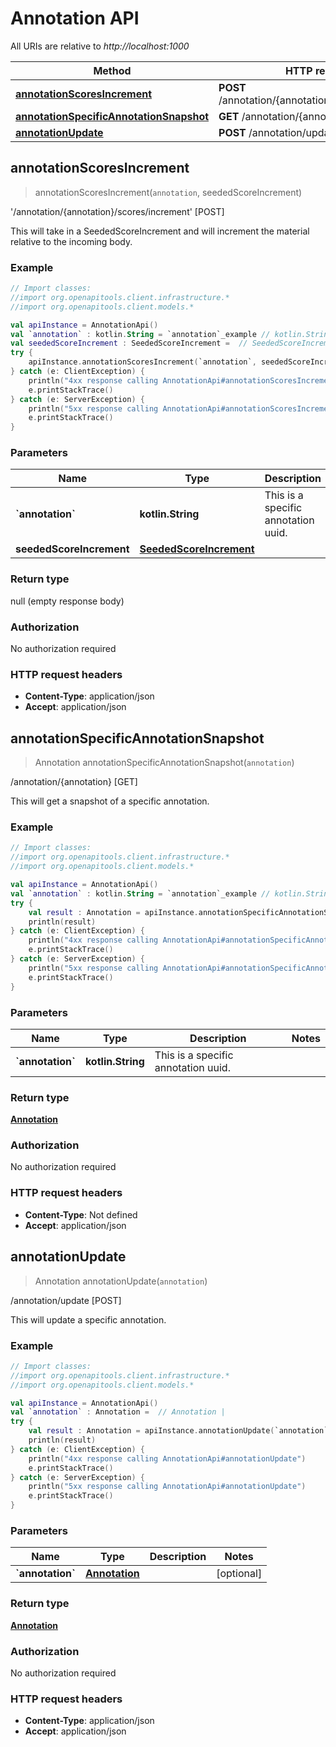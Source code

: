 # Annotation API

All URIs are relative to *http://localhost:1000*

Method | HTTP request | Description
------------- | ------------- | -------------
[**annotationScoresIncrement**](#annotationscoresincrement) | **POST** /annotation/\{annotation\}/scores/increment | &#39;/annotation/\{annotation\}/scores/increment&#39; [POST]
[**annotationSpecificAnnotationSnapshot**](#annotationspecificannotationsnapshot) | **GET** /annotation/\{annotation\} | /annotation/\{annotation\} [GET]
[**annotationUpdate**](#annotationupdate) | **POST** /annotation/update | /annotation/update [POST]


<a id="annotationScoresIncrement"></a>
## **annotationScoresIncrement**
> annotationScoresIncrement(`annotation`, seededScoreIncrement)

&#39;/annotation/\{annotation\}/scores/increment&#39; [POST]

This will take in a SeededScoreIncrement and will increment the material relative to the incoming body.

### Example
```kotlin
// Import classes:
//import org.openapitools.client.infrastructure.*
//import org.openapitools.client.models.*

val apiInstance = AnnotationApi()
val `annotation` : kotlin.String = `annotation`_example // kotlin.String | This is a specific annotation uuid.
val seededScoreIncrement : SeededScoreIncrement =  // SeededScoreIncrement | 
try {
    apiInstance.annotationScoresIncrement(`annotation`, seededScoreIncrement)
} catch (e: ClientException) {
    println("4xx response calling AnnotationApi#annotationScoresIncrement")
    e.printStackTrace()
} catch (e: ServerException) {
    println("5xx response calling AnnotationApi#annotationScoresIncrement")
    e.printStackTrace()
}
```

### Parameters

Name | Type | Description  | Notes
------------- | ------------- | ------------- | -------------
 **&#x60;annotation&#x60;** | **kotlin.String**| This is a specific annotation uuid. |
 **seededScoreIncrement** | [**SeededScoreIncrement**](../models/SeededScoreIncrement)|  | [optional]

### Return type

null (empty response body)

### Authorization

No authorization required

### HTTP request headers

 - **Content-Type**: application/json
 - **Accept**: application/json

<a id="annotationSpecificAnnotationSnapshot"></a>
## **annotationSpecificAnnotationSnapshot**
> Annotation annotationSpecificAnnotationSnapshot(`annotation`)

/annotation/\{annotation\} [GET]

This will get a snapshot of a specific annotation.

### Example
```kotlin
// Import classes:
//import org.openapitools.client.infrastructure.*
//import org.openapitools.client.models.*

val apiInstance = AnnotationApi()
val `annotation` : kotlin.String = `annotation`_example // kotlin.String | This is a specific annotation uuid.
try {
    val result : Annotation = apiInstance.annotationSpecificAnnotationSnapshot(`annotation`)
    println(result)
} catch (e: ClientException) {
    println("4xx response calling AnnotationApi#annotationSpecificAnnotationSnapshot")
    e.printStackTrace()
} catch (e: ServerException) {
    println("5xx response calling AnnotationApi#annotationSpecificAnnotationSnapshot")
    e.printStackTrace()
}
```

### Parameters

Name | Type | Description  | Notes
------------- | ------------- | ------------- | -------------
 **&#x60;annotation&#x60;** | **kotlin.String**| This is a specific annotation uuid. |

### Return type

[**Annotation**](../models/Annotation)

### Authorization

No authorization required

### HTTP request headers

 - **Content-Type**: Not defined
 - **Accept**: application/json

<a id="annotationUpdate"></a>
## **annotationUpdate**
> Annotation annotationUpdate(`annotation`)

/annotation/update [POST]

This will update a specific annotation.

### Example
```kotlin
// Import classes:
//import org.openapitools.client.infrastructure.*
//import org.openapitools.client.models.*

val apiInstance = AnnotationApi()
val `annotation` : Annotation =  // Annotation | 
try {
    val result : Annotation = apiInstance.annotationUpdate(`annotation`)
    println(result)
} catch (e: ClientException) {
    println("4xx response calling AnnotationApi#annotationUpdate")
    e.printStackTrace()
} catch (e: ServerException) {
    println("5xx response calling AnnotationApi#annotationUpdate")
    e.printStackTrace()
}
```

### Parameters

Name | Type | Description  | Notes
------------- | ------------- | ------------- | -------------
 **&#x60;annotation&#x60;** | [**Annotation**](../models/Annotation)|  | [optional]

### Return type

[**Annotation**](../models/Annotation)

### Authorization

No authorization required

### HTTP request headers

 - **Content-Type**: application/json
 - **Accept**: application/json

